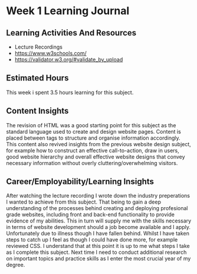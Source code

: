 # Week 1 Learning Journal

## Learning Activities And Resources
- Lecture Recordings
- https://www.w3schools.com/
- https://validator.w3.org/#validate_by_upload

## Estimated Hours
This week i spent 3.5 hours learning for this subject.


## Content Insights
The revision of HTML was a good starting point for this subject as the standard language used to create and design website pages. Content is placed between tags to structure and organise information accordingly. 
This content also revived insights from the previous website design subject, for example how to construct an effective call-to-action, draw in users, good website hierarchy and overall effective website designs
that convey necessary information without overly cluttering/overwhelming visitors.

## Career/Employability/Learning Insights
After watching the lecture recording I wrote down the industry preperations I wanted to achieve from this subject. That being to gain a deep understanding of the processes behind creating and deploying 
profesional grade websites, including front and back-end functionality to provide evidence of my abilities. This in turn will supply me with the skills necessary in terms of website development should a 
job become available and I apply. Unfortunately due to illness though I have fallen behind. Whilst I have taken steps to catch up I feel as though I could have done more, for example reviewed CSS. I understand
that at this point it is up to me what steps I take as I complete this subject. Next time I need to conduct additional research on important topics and practice skills as I enter the most crucial year
of my degree.
